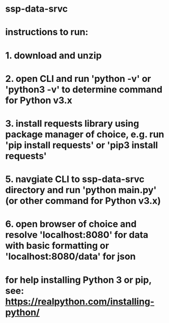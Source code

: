 # ssp-data-srvc

# instructions to run:
# 1. download and unzip
# 2. open CLI and run 'python -v' or 'python3 -v' to determine command for Python v3.x
# 3. install requests library using package manager of choice, e.g. run 'pip install requests' or 'pip3 install requests'
# 5. navgiate CLI to ssp-data-srvc directory and run 'python main.py' (or other command for Python v3.x)
# 6. open browser of choice and resolve 'localhost:8080' for data with basic formatting or 'localhost:8080/data' for json
# 
# for help installing Python 3 or pip, see: https://realpython.com/installing-python/